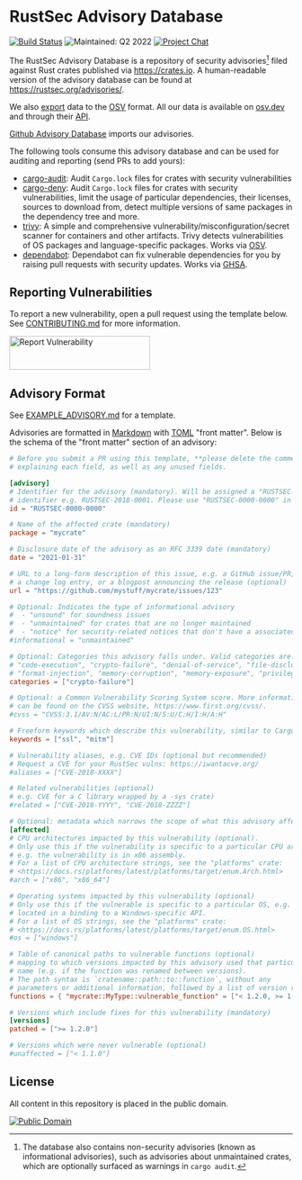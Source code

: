 # RustSec Advisory Database

[![Build Status][build-image]][build-link]
![Maintained: Q2 2022][maintained-image]
[![Project Chat][chat-image]][chat-link]

The RustSec Advisory Database is a repository of security advisories[^1] filed
against Rust crates published via https://crates.io. A human-readable version
of the advisory database can be found at https://rustsec.org/advisories/.

We also [export](https://github.com/rustsec/advisory-db/tree/osv) data to the [OSV](https://github.com/ossf/osv-schema) format.
All our data is available on [osv.dev](https://osv.dev/list?ecosystem=crates.io&q=)
and through their [API](https://osv.dev/#use-the-api).

[Github Advisory Database](https://github.com/advisories/) imports our advisories.

The following tools consume this advisory database and can be used for auditing
and reporting (send PRs to add yours):

* [cargo-audit]: Audit `Cargo.lock` files for crates with security vulnerabilities
* [cargo-deny]: Audit `Cargo.lock` files for crates with security vulnerabilities,
  limit the usage of particular dependencies, their licenses, sources to download
  from, detect multiple versions of same packages in the dependency tree and more.
* [trivy]: A simple and comprehensive vulnerability/misconfiguration/secret scanner for containers and other artifacts. Trivy detects vulnerabilities of OS packages and language-specific packages. Works via [OSV](osv.dev).
* [dependabot]: Dependabot can fix vulnerable dependencies for you by raising pull requests with security updates. Works via [GHSA](https://github.com/advisories).

## Reporting Vulnerabilities

To report a new vulnerability, open a pull request using the template below.
See [CONTRIBUTING.md] for more information.

<a href="https://github.com/RustSec/advisory-db/blob/main/CONTRIBUTING.md">
  <img alt="Report Vulnerability" width="250px" height="60px" src="https://rustsec.org/img/report-vuln-button.svg">
</a>

## Advisory Format

See [EXAMPLE_ADVISORY.md] for a template.

Advisories are formatted in [Markdown] with [TOML] "front matter".
Below is the schema of the "front matter" section of an advisory:

```toml
# Before you submit a PR using this template, **please delete the comments**
# explaining each field, as well as any unused fields.

[advisory]
# Identifier for the advisory (mandatory). Will be assigned a "RUSTSEC-YYYY-NNNN"
# identifier e.g. RUSTSEC-2018-0001. Please use "RUSTSEC-0000-0000" in PRs.
id = "RUSTSEC-0000-0000"

# Name of the affected crate (mandatory)
package = "mycrate"

# Disclosure date of the advisory as an RFC 3339 date (mandatory)
date = "2021-01-31"

# URL to a long-form description of this issue, e.g. a GitHub issue/PR,
# a change log entry, or a blogpost announcing the release (optional)
url = "https://github.com/mystuff/mycrate/issues/123"

# Optional: Indicates the type of informational advisory
#  - "unsound" for soundness issues
#  - "unmaintained" for crates that are no longer maintained
#  - "notice" for security-related notices that don't have a associated concrete vulnerability
#informational = "unmaintained"

# Optional: Categories this advisory falls under. Valid categories are:
# "code-execution", "crypto-failure", "denial-of-service", "file-disclosure"
# "format-injection", "memory-corruption", "memory-exposure", "privilege-escalation"
categories = ["crypto-failure"]

# Optional: a Common Vulnerability Scoring System score. More information
# can be found on the CVSS website, https://www.first.org/cvss/.
#cvss = "CVSS:3.1/AV:N/AC:L/PR:N/UI:N/S:U/C:H/I:H/A:H"

# Freeform keywords which describe this vulnerability, similar to Cargo (optional)
keywords = ["ssl", "mitm"]

# Vulnerability aliases, e.g. CVE IDs (optional but recommended)
# Request a CVE for your RustSec vulns: https://iwantacve.org/
#aliases = ["CVE-2018-XXXX"]

# Related vulnerabilities (optional)
# e.g. CVE for a C library wrapped by a -sys crate)
#related = ["CVE-2018-YYYY", "CVE-2018-ZZZZ"]

# Optional: metadata which narrows the scope of what this advisory affects
[affected]
# CPU architectures impacted by this vulnerability (optional).
# Only use this if the vulnerability is specific to a particular CPU architecture,
# e.g. the vulnerability is in x86 assembly.
# For a list of CPU architecture strings, see the "platforms" crate:
# <https://docs.rs/platforms/latest/platforms/target/enum.Arch.html>
#arch = ["x86", "x86_64"]

# Operating systems impacted by this vulnerability (optional)
# Only use this if the vulnerable is specific to a particular OS, e.g. it was
# located in a binding to a Windows-specific API.
# For a list of OS strings, see the "platforms" crate:
# <https://docs.rs/platforms/latest/platforms/target/enum.OS.html>
#os = ["windows"]

# Table of canonical paths to vulnerable functions (optional)
# mapping to which versions impacted by this advisory used that particular
# name (e.g. if the function was renamed between versions). 
# The path syntax is `cratename::path::to::function`, without any
# parameters or additional information, followed by a list of version reqs.
functions = { "mycrate::MyType::vulnerable_function" = ["< 1.2.0, >= 1.1.0"] }

# Versions which include fixes for this vulnerability (mandatory)
[versions]
patched = [">= 1.2.0"]

# Versions which were never vulnerable (optional)
#unaffected = ["< 1.1.0"]
```

## License

All content in this repository is placed in the public domain.

[![Public Domain](http://i.creativecommons.org/p/zero/1.0/88x31.png)](https://github.com/RustSec/advisory-db/blob/main/LICENSE.txt)

[//]: # (badges)

[build-image]: https://github.com/rustsec/advisory-db/workflows/Validate/badge.svg
[build-link]: https://github.com/rustsec/advisory-db/actions
[maintained-image]: https://img.shields.io/maintenance/yes/2022.svg
[chat-image]: https://img.shields.io/badge/zulip-join_chat-blue.svg
[chat-link]: https://rust-lang.zulipchat.com/#narrow/stream/146229-wg-secure-code/

[//]: # (general links)

[EXAMPLE_ADVISORY.md]: https://github.com/RustSec/advisory-db/blob/main/EXAMPLE_ADVISORY.md
[Markdown]: https://www.markdownguide.org/
[TOML]: https://github.com/toml-lang/toml
[cargo-audit]: https://github.com/rustsec/cargo-audit
[cargo-deny]: https://github.com/EmbarkStudios/cargo-deny
[trivy]: https://aquasecurity.github.io/trivy/
[dependabot]: https://docs.github.com/en/code-security/dependabot/dependabot-security-updates/about-dependabot-security-updates
[CONTRIBUTING.md]: https://github.com/RustSec/advisory-db/blob/main/CONTRIBUTING.md

[^1]: The database also contains non-security advisories (known as informational advisories), such as advisories about unmaintained crates, which are optionally surfaced as warnings in `cargo audit`.

